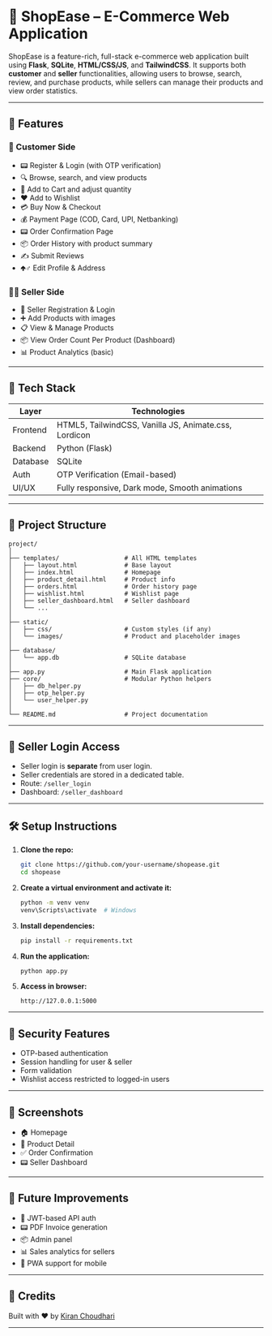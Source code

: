 # 🛒 ShopEase – E-Commerce Web Application

ShopEase is a feature-rich, full-stack e-commerce web application built using **Flask**, **SQLite**, **HTML/CSS/JS**, and **TailwindCSS**. It supports both **customer** and **seller** functionalities, allowing users to browse, search, review, and purchase products, while sellers can manage their products and view order statistics.

---

## 🚀 Features

### 👤 Customer Side

* 📟 Register & Login (with OTP verification)
* 🔍 Browse, search, and view products
* 🛒 Add to Cart and adjust quantity
* ❤️ Add to Wishlist
* 💳 Buy Now & Checkout
* 💰 Payment Page (COD, Card, UPI, Netbanking)
* 📟 Order Confirmation Page
* 📦 Order History with product summary
* ✍️ Submit Reviews
* 🢁‍♂️ Edit Profile & Address

### 🧑‍💼 Seller Side

* 📝 Seller Registration & Login
* ➕ Add Products with images
* 📋 View & Manage Products
* 📦 View Order Count Per Product (Dashboard)
* 📊 Product Analytics (basic)

---

## 🧱 Tech Stack

| Layer    | Technologies                                          |
| -------- | ----------------------------------------------------- |
| Frontend | HTML5, TailwindCSS, Vanilla JS, Animate.css, Lordicon |
| Backend  | Python (Flask)                                        |
| Database | SQLite                                                |
| Auth     | OTP Verification (Email-based)                        |
| UI/UX    | Fully responsive, Dark mode, Smooth animations        |

---

## 📁 Project Structure

```
project/
│
├── templates/                  # All HTML templates
│   ├── layout.html             # Base layout
│   ├── index.html              # Homepage
│   ├── product_detail.html     # Product info
│   ├── orders.html             # Order history page
│   ├── wishlist.html           # Wishlist page
│   ├── seller_dashboard.html   # Seller dashboard
│   └── ...
│
├── static/
│   ├── css/                    # Custom styles (if any)
│   └── images/                 # Product and placeholder images
│
├── database/
│   └── app.db                  # SQLite database
│
├── app.py                      # Main Flask application
├── core/                       # Modular Python helpers
│   ├── db_helper.py
│   ├── otp_helper.py
│   └── user_helper.py
│
└── README.md                   # Project documentation
```

---

## 🔑 Seller Login Access

* Seller login is **separate** from user login.
* Seller credentials are stored in a dedicated table.
* Route: `/seller_login`
* Dashboard: `/seller_dashboard`

---

## 🛠️ Setup Instructions

1. **Clone the repo:**

   ```bash
   git clone https://github.com/your-username/shopease.git
   cd shopease
   ```

2. **Create a virtual environment and activate it:**

   ```bash
   python -m venv venv
   venv\Scripts\activate  # Windows
   ```

3. **Install dependencies:**

   ```bash
   pip install -r requirements.txt
   ```

4. **Run the application:**

   ```bash
   python app.py
   ```

5. **Access in browser:**

   ```
   http://127.0.0.1:5000
   ```

---

## 🔐 Security Features

* OTP-based authentication
* Session handling for user & seller
* Form validation
* Wishlist access restricted to logged-in users

---

## 📸 Screenshots

* 🏠 Homepage
* 🛒 Product Detail
* ✅ Order Confirmation
* 📟 Seller Dashboard

---

## 🧠 Future Improvements

* 🔐 JWT-based API auth
* 📟 PDF Invoice generation
* 📦 Admin panel
* 📊 Sales analytics for sellers
* 📱 PWA support for mobile

---

## 🙌 Credits

Built with ❤️ by [Kiran Choudhari](https://github.com/your-profile)

---

##
